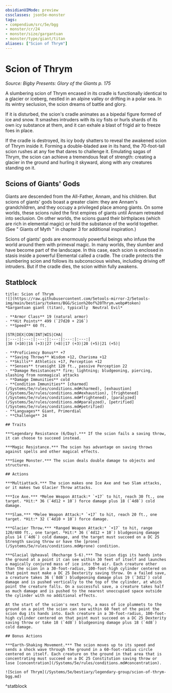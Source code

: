 ```yaml
---
obsidianUIMode: preview
cssclasses: json5e-monster
tags:
- compendium/src/5e/bgg
- monster/cr/24
- monster/size/gargantuan
- monster/type/giant/titan
aliases: ["Scion of Thrym"]
---
```

# Scion of Thrym
*Source: Bigby Presents: Glory of the Giants p. 175*  

A slumbering scion of Thrym encased in its cradle is functionally identical to a glacier or iceberg, nestled in an alpine valley or drifting in a polar sea. In its wintry seclusion, the scion dreams of battle and glory.

If it is disturbed, the scion's cradle animates as a bipedal figure formed of ice and snow. It smashes intruders with its icy fists or hurls shards of its own icy substance at them, and it can exhale a blast of frigid air to freeze foes in place.

If the cradle is destroyed, its icy body shatters to reveal the awakened scion of Thrym inside it. Forming a double-bladed axe in its hand, the 70-foot-tall scion rushes at any foe that dares to challenge it. Emulating sagas of Thrym, the scion can achieve a tremendous feat of strength: creating a glacier in the ground and hurling it skyward, along with any creatures standing on it.

## Scions of Giants' Gods

Giants are descended from the All-Father, Annam, and his children. But scions of giants' gods boast a greater claim: they are Annam's grandchildren, and they occupy a privileged place among giants. On some worlds, these scions ruled the first empires of giants until Annam retreated into seclusion. On other worlds, the scions guard their birthplaces (which are rich in elemental magic) or hold the substance of the world together. (See " Giants of Myth " in chapter 3 for additional inspiration.)

Scions of giants' gods are enormously powerful beings who infuse the world around them with primeval magic. In many worlds, they slumber and have become part of the landscape. In this case, each scion is enclosed in stasis inside a powerful Elemental called a cradle. The cradle protects the slumbering scion and follows its subconscious wishes, including driving off intruders. But if the cradle dies, the scion within fully awakens.

## Statblock

```ad-statblock
title: Scion of Thrym
![](https://raw.githubusercontent.com/5etools-mirror-2/5etools-img/main/bestiary/tokens/BGG/Scion%20of%20Thrym.webp#token)
*Gargantuan giant (titan), typically  Neutral Evil*

- **Armor Class** 19 (natural armor)
- **Hit Points** 499 (`27d20 + 216`)
- **Speed** 60 ft.

|STR|DEX|CON|INT|WIS|CHA|
|:---:|:---:|:---:|:---:|:---:|:---:|
|30 (+10)|16 (+3)|27 (+8)|17 (+3)|20 (+5)|21 (+5)|

- **Proficiency Bonus** +7
- **Saving Throws** Wisdom +12, Charisma +12
- **Skills** Athletics +17, Perception +12
- **Senses** truesight 120 ft., passive Perception 22
- **Damage Resistances** fire; lightning; bludgeoning, piercing, slashing from nonmagical attacks
- **Damage Immunities** cold
- **Condition Immunities** [charmed](/Systems/5e/rules/conditions.md#charmed), [exhaustion](/Systems/5e/rules/conditions.md#exhaustion), [frightened](/Systems/5e/rules/conditions.md#frightened), [paralyzed](/Systems/5e/rules/conditions.md#paralyzed), [petrified](/Systems/5e/rules/conditions.md#petrified)
- **Languages** Giant, Primordial
- **Challenge** 24

## Traits

***Legendary Resistance (6/Day).*** If the scion fails a saving throw, it can choose to succeed instead.

***Magic Resistance.*** The scion has advantage on saving throws against spells and other magical effects.

***Siege Monster.*** The scion deals double damage to objects and structures.

## Actions

***Multiattack.*** The scion makes one Ice Axe and two Slam attacks, or it makes two Glacier Throw attacks.

***Ice Axe.*** *Melee Weapon Attack:* `+17` to hit, reach 30 ft., one target. *Hit:* 36 (`4d12 + 10`) force damage plus 18 (`4d8`) cold damage.

***Slam.*** *Melee Weapon Attack:* `+17` to hit, reach 20 ft., one target. *Hit:* 32 (`4d10 + 10`) force damage.

***Glacier Throw.*** *Ranged Weapon Attack:* `+17` to hit, range 120/480 ft., one target. *Hit:* 36 (`4d12 + 10`) bludgeoning damage plus 14 (`4d6`) cold damage, and the target must succeed on a DC 25 Strength saving throw or have the [prone](/Systems/5e/rules/conditions.md#prone) condition.

***Glacial Upheaval (Recharge 5-6).*** The scion digs its hands into the ground at a point it can see within 30 feet of itself and launches a magically conjured mass of ice into the air. Each creature other than the scion in a 30-foot-radius, 100-foot-high cylinder centered on that point must make a DC 25 Dexterity saving throw. On a failed save, a creature takes 36 (`8d8`) bludgeoning damage plus 19 (`3d12`) cold damage and is pushed vertically to the top of the cylinder, at which point the creature falls. On a successful save, a creature takes half as much damage and is pushed to the nearest unoccupied space outside the cylinder with no additional effects.

At the start of the scion's next turn, a mass of ice plummets to the ground on a point the scion can see within 60 feet of the point the scion dug its hands into. Each creature in a 30-foot-radius, 100-foot-high cylinder centered on that point must succeed on a DC 25 Dexterity saving throw or take 18 (`4d8`) bludgeoning damage plus 18 (`4d8`) cold damage.

## Bonus Actions

***Earth-Shaking Movement.*** The scion moves up to its speed and sends a shock wave through the ground in a 60-foot-radius circle centered on itself. Each creature on the ground in that area that is concentrating must succeed on a DC 25 Constitution saving throw or lose [concentration](/Systems/5e/rules/conditions.md#concentration).

![Scion of Thrym](/Systems/5e/bestiary/legendary-group/scion-of-thrym-bgg.md)
```
^statblock